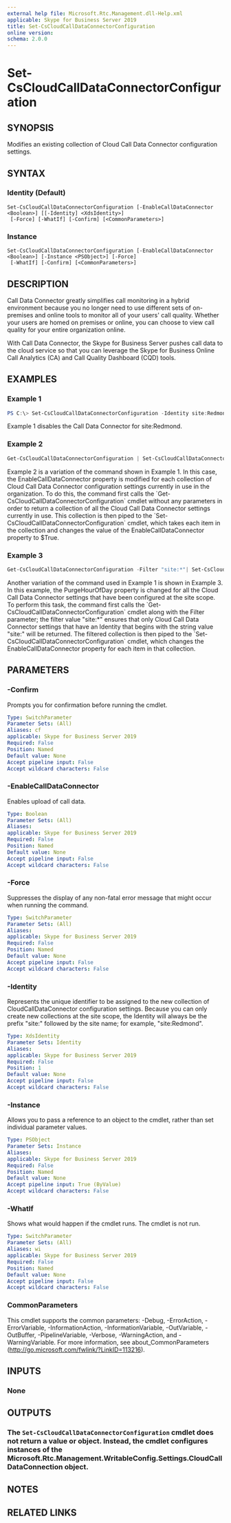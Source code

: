 ```yaml
---
external help file: Microsoft.Rtc.Management.dll-Help.xml
applicable: Skype for Business Server 2019
title: Set-CsCloudCallDataConnectorConfiguration
online version:
schema: 2.0.0
---
```


# Set-CsCloudCallDataConnectorConfiguration

## SYNOPSIS
Modifies an existing collection of Cloud Call Data Connector configuration settings.

## SYNTAX

### Identity (Default)
```
Set-CsCloudCallDataConnectorConfiguration [-EnableCallDataConnector <Boolean>] [[-Identity] <XdsIdentity>]
 [-Force] [-WhatIf] [-Confirm] [<CommonParameters>]
```

### Instance
```
Set-CsCloudCallDataConnectorConfiguration [-EnableCallDataConnector <Boolean>] [-Instance <PSObject>] [-Force]
 [-WhatIf] [-Confirm] [<CommonParameters>]
```

## DESCRIPTION
Call Data Connector greatly simplifies call monitoring in a hybrid environment because you no longer need to use different sets of on-premises and online tools to monitor all of your users' call quality. Whether your users are homed on premises or online, you can choose to view call quality for your entire organization online.

With Call Data Connector, the Skype for Business Server pushes call data to the cloud service so that you can leverage the Skype for Business Online Call Analytics (CA) and Call Quality Dashboard (CQD) tools.

## EXAMPLES

### Example 1
```powershell
PS C:\> Set-CsCloudCallDataConnectorConfiguration -Identity site:Redmond -EnableCallDataConnector $False
```

Example 1 disables the Call Data Connector for site:Redmond.

### Example 2
```powershell
Get-CsCloudCallDataConnectorConfiguration | Set-CsCloudCallDataConnectorConfiguration -EnableCallDataConnector $True
```

Example 2 is a variation of the command shown in Example 1.
In this case, the EnableCallDataConnector property is modified for each collection of Cloud Call Data Connector configuration settings currently in use in the organization.
To do this, the command first calls the \`Get-CsCloudCallDataConnectorConfiguration\` cmdlet without any parameters in order to return a collection of all the Cloud Call Data Connector settings currently in use.
This collection is then piped to the \`Set-CsCloudCallDataConnectorConfiguration\` cmdlet, which takes each item in the collection and changes the value of the EnableCallDataConnector property to $True.

### Example 3
```powershell
Get-CsCloudCallDataConnectorConfiguration -Filter "site:*"| Set-CsCloudCallDataConnectorConfiguration -EnableCallDataConnector $True
```

Another variation of the command used in Example 1 is shown in Example 3.
In this example, the PurgeHourOfDay property is changed for all the Cloud Call Data Connector settings that have been configured at the site scope.
To perform this task, the command first calls the \`Get-CsCloudCallDataConnectorConfiguration\` cmdlet along with the Filter parameter; the filter value "site:*" ensures that only Cloud Call Data Connector settings that have an Identity that begins with the string value "site:" will be returned.
The filtered collection is then piped to the \`Set-CsCloudCallDataConnectorConfiguration\` cmdlet, which changes the EnableCallDataConnector property for each item in that collection.

## PARAMETERS

### -Confirm
Prompts you for confirmation before running the cmdlet.

```yaml
Type: SwitchParameter
Parameter Sets: (All)
Aliases: cf
applicable: Skype for Business Server 2019
Required: False
Position: Named
Default value: None
Accept pipeline input: False
Accept wildcard characters: False
```

### -EnableCallDataConnector
Enables upload of call data.

```yaml
Type: Boolean
Parameter Sets: (All)
Aliases:
applicable: Skype for Business Server 2019
Required: False
Position: Named
Default value: None
Accept pipeline input: False
Accept wildcard characters: False
```

### -Force
Suppresses the display of any non-fatal error message that might occur when running the command.

```yaml
Type: SwitchParameter
Parameter Sets: (All)
Aliases:
applicable: Skype for Business Server 2019
Required: False
Position: Named
Default value: None
Accept pipeline input: False
Accept wildcard characters: False
```

### -Identity
Represents the unique identifier to be assigned to the new collection of CloudCallDataConnector configuration settings. Because you can only create new collections at the site scope, the Identity will always be the prefix "site:" followed by the site name; for example, "site:Redmond".

```yaml
Type: XdsIdentity
Parameter Sets: Identity
Aliases:
applicable: Skype for Business Server 2019
Required: False
Position: 1
Default value: None
Accept pipeline input: False
Accept wildcard characters: False
```

### -Instance
Allows you to pass a reference to an object to the cmdlet, rather than set individual parameter values.

```yaml
Type: PSObject
Parameter Sets: Instance
Aliases:
applicable: Skype for Business Server 2019
Required: False
Position: Named
Default value: None
Accept pipeline input: True (ByValue)
Accept wildcard characters: False
```

### -WhatIf
Shows what would happen if the cmdlet runs.
The cmdlet is not run.

```yaml
Type: SwitchParameter
Parameter Sets: (All)
Aliases: wi
applicable: Skype for Business Server 2019
Required: False
Position: Named
Default value: None
Accept pipeline input: False
Accept wildcard characters: False
```

### CommonParameters
This cmdlet supports the common parameters: -Debug, -ErrorAction, -ErrorVariable, -InformationAction, -InformationVariable, -OutVariable, -OutBuffer, -PipelineVariable, -Verbose, -WarningAction, and -WarningVariable.
For more information, see about_CommonParameters (http://go.microsoft.com/fwlink/?LinkID=113216).

## INPUTS

### None


## OUTPUTS

### The `Set-CsCloudCallDataConnectorConfiguration` cmdlet does not return a value or object. Instead, the cmdlet configures instances of the Microsoft.Rtc.Management.WritableConfig.Settings.CloudCallDataConnection object.

## NOTES

## RELATED LINKS
